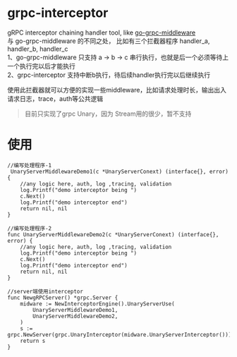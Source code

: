 # grpc-interceptor
gRPC interceptor chaining handler tool, like [go-grpc-middleware](https://github.com/grpc-ecosystem/go-grpc-middleware)   
与 go-grpc-middleware 的不同之处， 比如有三个拦截器程序 handler_a, handler_b, handler_c   
1、go-grpc-middleware 只支持 a -> b -> c 串行执行，也就是后一个必须等待上一个执行完以后才能执行  
2、grpc-interceptor 支持中断b执行，待后续handler执行完以后继续执行   

使用此拦截器就可以方便的实现一些middleware，比如请求处理时长，输出出入请求日志，trace，auth等公共逻辑   
> 目前只实现了grpc Unary，因为 Stream用的很少，暂不支持

# 使用
```
//编写处理程序-1
 UnaryServerMiddlewareDemo1(c *UnaryServerConext) (interface{}, error) {
	//any logic here, auth, log ,tracing, validation
	log.Printf("demo interceptor being ")
	c.Next()
	log.Printf("demo interceptor end")
	return nil, nil
}

//编写处理程序-2
func UnaryServerMiddlewareDemo2(c *UnaryServerConext) (interface{}, error) {
	//any logic here, auth, log ,tracing, validation
	log.Printf("demo interceptor being ")
	c.Next()
	log.Printf("demo interceptor end")
	return nil, nil
}

//server端使用interceptor
func NewgRPCServer() *grpc.Server {
	midware := NewInterceptorEngine().UnaryServerUse(
		UnaryServerMiddlewareDemo1,
		UnaryServerMiddlewareDemo2,
	)
	s := grpc.NewServer(grpc.UnaryInterceptor(midware.UnaryServerInterceptor()))
	return s
}

```